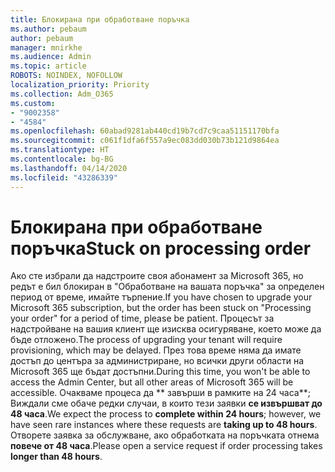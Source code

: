 ```yaml
---
title: Блокирана при обработване поръчка
ms.author: pebaum
author: pebaum
manager: mnirkhe
ms.audience: Admin
ms.topic: article
ROBOTS: NOINDEX, NOFOLLOW
localization_priority: Priority
ms.collection: Adm_O365
ms.custom:
- "9002358"
- "4584"
ms.openlocfilehash: 60abad9281ab440cd19b7cd7c9caa51151170bfa
ms.sourcegitcommit: c061f1dfa6f557a9ec083dd030b73b121d9864ea
ms.translationtype: HT
ms.contentlocale: bg-BG
ms.lasthandoff: 04/14/2020
ms.locfileid: "43286339"
---
```

# <a name="stuck-on-processing-order"></a><span data-ttu-id="46961-102">Блокирана при обработване поръчка</span><span class="sxs-lookup"><span data-stu-id="46961-102">Stuck on processing order</span></span>

<span data-ttu-id="46961-103">Ако сте избрали да надстроите своя абонамент за Microsoft 365, но редът е бил блокиран в "Обработване на вашата поръчка" за определен период от време, имайте търпение.</span><span class="sxs-lookup"><span data-stu-id="46961-103">If you have chosen to upgrade your Microsoft 365 subscription, but the order has been stuck on "Processing your order" for a period of time, please be patient.</span></span> <span data-ttu-id="46961-104">Процесът за надстройване на вашия клиент ще изисква осигуряване, което може да бъде отложено.</span><span class="sxs-lookup"><span data-stu-id="46961-104">The process of upgrading your tenant will require provisioning, which may be delayed.</span></span> <span data-ttu-id="46961-105">През това време няма да имате достъп до центъра за администриране, но всички други области на Microsoft 365 ще бъдат достъпни.</span><span class="sxs-lookup"><span data-stu-id="46961-105">During this time, you won't be able to access the Admin Center, but all other areas of Microsoft 365 will be accessible.</span></span> <span data-ttu-id="46961-106">Очакваме процеса да \*\* завърши в рамките на 24 часа\*\*; Виждали сме обаче редки случаи, в които тези заявки **се извършват до 48 часа**.</span><span class="sxs-lookup"><span data-stu-id="46961-106">We expect the process to **complete within 24 hours**; however, we have seen rare instances where these requests are **taking up to 48 hours**.</span></span> <span data-ttu-id="46961-107">Отворете заявка за обслужване, ако обработката на поръчката отнема **повече от 48 часа**.</span><span class="sxs-lookup"><span data-stu-id="46961-107">Please open a service request if order processing takes **longer than 48 hours**.</span></span>

